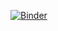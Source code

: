 [![Binder](https://mybinder.org/badge_logo.svg)](https://mybinder.org/v2/gh/danySSG/my-first-binder/HEAD?labpath=Pendulum-Copy1.ipynb)
